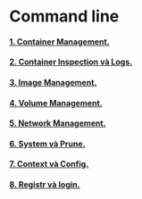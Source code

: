 # Command line 

#### [1. Container Management.](https://github.com/Phungvanquang/Website/blob/main/Docker/CLI/Container%20Management.md)
#### [2. Container Inspection và Logs.](https://github.com/Phungvanquang/Website/blob/main/Docker/CLI/Container%20Inspection%20v%C3%A0%20Logs.md)
#### [3. Image Management.](https://github.com/Phungvanquang/Website/blob/main/Docker/CLI/Image%20Management.md)
#### [4. Volume Management.](https://github.com/Phungvanquang/Website/blob/main/Docker/CLI/Volume%20Management.md)
#### [5. Network Management.](https://github.com/Phungvanquang/Website/blob/main/Docker/CLI/Network%20Management.md)
#### [6. System và Prune.](https://github.com/Phungvanquang/Website/blob/main/Docker/CLI/System%20&%20Prune.md)
#### [7. Context và Config.](https://github.com/Phungvanquang/Website/blob/main/Docker/CLI/Context%20&%20Config.md)
#### [8. Registr và login.]()
